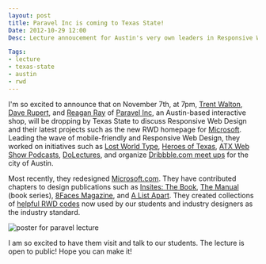 ```yaml
---
layout: post
title: Paravel Inc is coming to Texas State!
Date: 2012-10-29 12:00
Desc: Lecture annoucement for Austin's very own leaders in Responsive Web Design, Paravel Inc, visiting Texas State University's School of Art and Design on November 7th, 2013!

Tags: 
- lecture
- texas-state
- austin
- rwd
---
```


I'm so excited to announce that on November 7th, at 7pm, <a href="http://www.twitter.com/trentwalton" target="_blank">Trent Walton</a>, <a href="http://www.twitter.com/davatron5000" target="_blank">Dave Rupert</a>, and <a href="http://www.twitter.com/raygunray" target="_blank">Reagan Ray</a> of <a href="http://www.paravelinc.com" target="_blank">Paravel Inc</a>, an Austin-based interactive shop, will be dropping by Texas State to discuss Responsive Web Design and their latest projects such as the new RWD homepage for <a href="http://www.microsoft.com" target="_blank">Microsoft</a>. Leading the wave of mobile-friendly and Responsive Web Design, they worked on initiatives such as <a href="http://lostworldsfairs.com/" target="_blank">Lost World Type</a>, <a href="http://heroesoftexas.com/" target="_blank">Heroes of Texas</a>, <a href="http://atxwebshow.com/" target="_blank">ATX Web Show Podcasts</a>, <a href="http://www.dolectures.com" target="_blank">DoLectures</a>, and organize <a href="http://www.twitter.com/atxdribbble" target="_blank">Dribbble.com meet ups</a> for the city of Austin.

Most recently, they redesigned <a href="http://Microsoft.com/">Microsoft.com</a>. They have contributed chapters to design publications such as <a href="shop.viewportindustries.com/products/insites-the-book" target="_blank">Insites: The Book</a>, <a href="alwaysreadthemanual.com" target="_blank">The Manual</a> (book series), <a href="http://www.8faces.com" target="_blank">8Faces Magazine</a>, and <a href="http://www.alistapart.com/articles/mo-pixels-mo-problems/" target="_blank">A List Apart</a>. They created collections of <a href="http://fitvidsjs.com/" target="_blank">helpful RWD codes</a> now used by our students and industry designers as the industry standard.

<img src="../parts/images/paraveltxst-socialmedia.jpg" alt="poster for paravel lecture" style="max-width: 1024px; margin: 0 auto;">

I am so excited to have them visit and talk to our students. The lecture is open to public! Hope you can make it!


